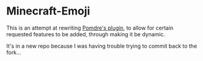 # Minecraft-Emoji
This is an attempt at rewriting [Pomdre's plugin](https://github.com/Pomdre/Minecraft-Emoji-plugin), to allow for certain requested features to be added, through making it be dynamic.

It's in a new repo because I was having trouble trying to commit back to the fork...
